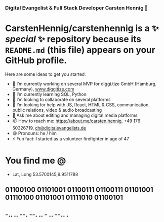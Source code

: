 ### Digital Evangelist & Full Stack Developer Carsten Hennig 👋

# **CarstenHennig/carstenhennig** is a ✨ _special_ ✨ repository because its `README.md` (this file) appears on your GitHub profile.

Here are some ideas to get you started:

- 🔭 I’m currently working on several MVP for diggi.tize GmbH (Hamburg, Germany), www.diggitize.com
- 🌱 I’m currently learning SQL, Python
- 👯 I’m looking to collaborate on several platforms
- 🤔 I’m looking for help with JS, React, HTML & CSS, communication, public relations, video & audio broadcasting
- 💬 Ask me about editing and managing digital media platforms
- 📫 How to reach me: https://about.me/carsten.hennig, +49 176 50326719, ch@digitalevangelists.de
- 😄 Pronouns: he / him
- ⚡ Fun fact: I started as a volunteer firefighter in age of 47

# You find me @
- Lat, Long 53.5700145,9.9511788

## 01100100 01101001 01100111 01100111 01101001 01110100 01101001 01111010 01100101
## -.. .. --. --. .. - .. --.. .
